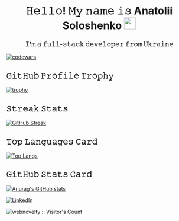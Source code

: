 <h1 align="center">𝙷𝚎𝚕𝚕𝚘!   𝙼𝚢 𝚗𝚊𝚖𝚎 𝚒𝚜 Anatolii Soloshenko <img src="https://github.com/blackcater/blackcater/raw/main/images/Hi.gif" height="32"/></h1>
<h3 align="center">𝙸'𝚖 𝚊 𝚏𝚞𝚕𝚕-𝚜𝚝𝚊𝚌𝚔 𝚍𝚎𝚟𝚎𝚕𝚘𝚙𝚎𝚛 𝚏𝚛𝚘𝚖 𝚄𝚔𝚛𝚊𝚒𝚗𝚎</h3>



[![codewars](https://www.codewars.com/users/webnovelty/badges/large)](https://www.codewars.com/users/webnovelty) 


<h2> 𝙶𝚒𝚝𝙷𝚞𝚋 𝙿𝚛𝚘𝚏𝚒𝚕𝚎 𝚃𝚛𝚘𝚙𝚑𝚢</h2>

[![trophy](https://github-profile-trophy.vercel.app/?username=webnovelty&theme=tokyonight&margin-w=15&no-frame=true&no-bg=true)](https://github.com/webnovelty/github-profile-trophy)


<h2>𝚂𝚝𝚛𝚎𝚊𝚔 𝚂𝚝𝚊𝚝𝚜</h2>

[![GitHub Streak](https://streak-stats.demolab.com/?user=webnovelty&theme=tokyonight_duo)](https://git.io/streak-stats)

<h2>𝚃𝚘𝚙 𝙻𝚊𝚗𝚐𝚞𝚊𝚐𝚎𝚜 𝙲𝚊𝚛𝚍</h2>

[![Top Langs](https://github-readme-stats.vercel.app/api/top-langs/?username=webnovelty&layout=compact&theme=tokyonight)](https://github.com/webnovelty/github-readme-stats)

<h2>𝙶𝚒𝚝𝙷𝚞𝚋 𝚂𝚝𝚊𝚝𝚜 𝙲𝚊𝚛𝚍</h2>

[![Anurag's GitHub stats](https://github-readme-stats.vercel.app/api?username=webnovelty&theme=tokyonight)](https://github.com/webnovelty/github-readme-stats)



<a href="https://www.linkedin.com/in/webnovelty/" target="_blank"><img src="https://img.shields.io/badge/LinkedIn-%230077B5.svg?&style=flat-square&logo=linkedin&logoColor=white" alt="LinkedIn"></a>
<br>


<img src="https://profile-counter.glitch.me/{webnovelty}/count.svg" alt="webnovelty :: Visitor's Count" />
<!--
**webnovelty/webnovelty** is a ✨ _special_ ✨ repository because its `README.md` (this file) appears on your GitHub profile.

Here are some ideas to get you started:

- 🔭 I’m currently working on ...
- 🌱 I’m currently learning ...
- 👯 I’m looking to collaborate on ...
- 🤔 I’m looking for help with ...
- 💬 Ask me about ...
- 📫 How to reach me: ...
- 😄 Pronouns: ...
- ⚡ Fun fact: ...
-->
